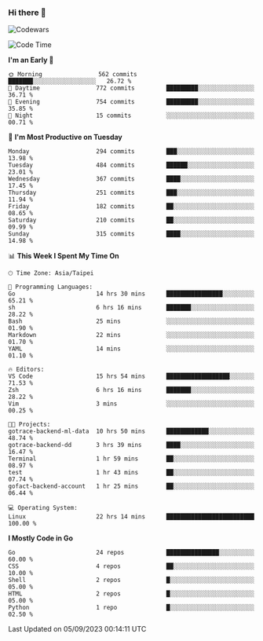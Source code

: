 ### Hi there 👋

![Codewars](https://www.codewars.com/users/omegaatt36/badges/small)

<!--START_SECTION:waka-->
![Code Time](http://img.shields.io/badge/Code%20Time-1%2C643%20hrs%2057%20mins-blue)

**I'm an Early 🐤** 

```text
🌞 Morning                562 commits         ███████░░░░░░░░░░░░░░░░░░   26.72 % 
🌆 Daytime                772 commits         █████████░░░░░░░░░░░░░░░░   36.71 % 
🌃 Evening                754 commits         █████████░░░░░░░░░░░░░░░░   35.85 % 
🌙 Night                  15 commits          ░░░░░░░░░░░░░░░░░░░░░░░░░   00.71 % 
```
📅 **I'm Most Productive on Tuesday** 

```text
Monday                   294 commits         ███░░░░░░░░░░░░░░░░░░░░░░   13.98 % 
Tuesday                  484 commits         ██████░░░░░░░░░░░░░░░░░░░   23.01 % 
Wednesday                367 commits         ████░░░░░░░░░░░░░░░░░░░░░   17.45 % 
Thursday                 251 commits         ███░░░░░░░░░░░░░░░░░░░░░░   11.94 % 
Friday                   182 commits         ██░░░░░░░░░░░░░░░░░░░░░░░   08.65 % 
Saturday                 210 commits         ██░░░░░░░░░░░░░░░░░░░░░░░   09.99 % 
Sunday                   315 commits         ████░░░░░░░░░░░░░░░░░░░░░   14.98 % 
```


📊 **This Week I Spent My Time On** 

```text
🕑︎ Time Zone: Asia/Taipei

💬 Programming Languages: 
Go                       14 hrs 30 mins      ████████████████░░░░░░░░░   65.21 % 
sh                       6 hrs 16 mins       ███████░░░░░░░░░░░░░░░░░░   28.22 % 
Bash                     25 mins             ░░░░░░░░░░░░░░░░░░░░░░░░░   01.90 % 
Markdown                 22 mins             ░░░░░░░░░░░░░░░░░░░░░░░░░   01.70 % 
YAML                     14 mins             ░░░░░░░░░░░░░░░░░░░░░░░░░   01.10 % 

🔥 Editors: 
VS Code                  15 hrs 54 mins      ██████████████████░░░░░░░   71.53 % 
Zsh                      6 hrs 16 mins       ███████░░░░░░░░░░░░░░░░░░   28.22 % 
Vim                      3 mins              ░░░░░░░░░░░░░░░░░░░░░░░░░   00.25 % 

🐱‍💻 Projects: 
gotrace-backend-ml-data  10 hrs 50 mins      ████████████░░░░░░░░░░░░░   48.74 % 
gotrace-backend-dd       3 hrs 39 mins       ████░░░░░░░░░░░░░░░░░░░░░   16.47 % 
Terminal                 1 hr 59 mins        ██░░░░░░░░░░░░░░░░░░░░░░░   08.97 % 
test                     1 hr 43 mins        ██░░░░░░░░░░░░░░░░░░░░░░░   07.74 % 
gofact-backend-account   1 hr 25 mins        ██░░░░░░░░░░░░░░░░░░░░░░░   06.44 % 

💻 Operating System: 
Linux                    22 hrs 14 mins      █████████████████████████   100.00 % 
```

**I Mostly Code in Go** 

```text
Go                       24 repos            ███████████████░░░░░░░░░░   60.00 % 
CSS                      4 repos             ██░░░░░░░░░░░░░░░░░░░░░░░   10.00 % 
Shell                    2 repos             █░░░░░░░░░░░░░░░░░░░░░░░░   05.00 % 
HTML                     2 repos             █░░░░░░░░░░░░░░░░░░░░░░░░   05.00 % 
Python                   1 repo              █░░░░░░░░░░░░░░░░░░░░░░░░   02.50 % 
```




 Last Updated on 05/09/2023 00:14:11 UTC
<!--END_SECTION:waka-->

<!--
**omegaatt36/omegaatt36** is a ✨ _special_ ✨ repository because its `README.md` (this file) appears on your GitHub profile.

Here are some ideas to get you started:

- 🔭 I’m currently working on ...
- 🌱 I’m currently learning ...
- 👯 I’m looking to collaborate on ...
- 🤔 I’m looking for help with ...
- 💬 Ask me about ...
- 📫 How to reach me: ...
- 😄 Pronouns: ...
- ⚡ Fun fact: ...
-->
